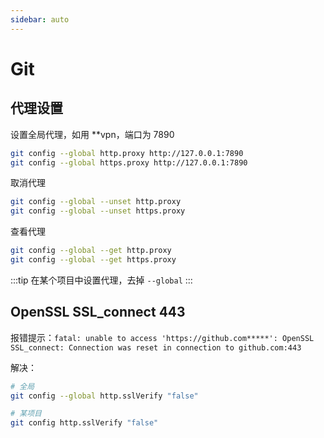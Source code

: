 ```yaml
---
sidebar: auto
---
```


# Git

## 代理设置

设置全局代理，如用 **vpn，端口为 7890

```bash
git config --global http.proxy http://127.0.0.1:7890
git config --global https.proxy http://127.0.0.1:7890
```

取消代理

```bash
git config --global --unset http.proxy
git config --global --unset https.proxy
```

查看代理

```bash
git config --global --get http.proxy
git config --global --get https.proxy
```

:::tip
在某个项目中设置代理，去掉 `--global`
:::

## OpenSSL SSL_connect 443

报错提示：`fatal: unable to access 'https://github.com*****': OpenSSL SSL_connect: Connection was reset in connection to github.com:443 `  

解决：

```bash
# 全局
git config --global http.sslVerify "false"

# 某项目
git config http.sslVerify "false"
```